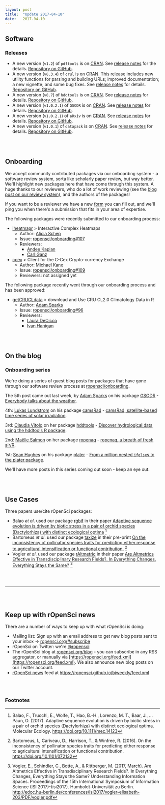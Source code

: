 ```yaml
---
layout: post
title:  "Update 2017-04-10"
date:   2017-04-10
---
```


## Software

### Releases

* A new version (`v1.2`) of `pdftools` is on [CRAN](https://cran.rstudio.com/web/packages/pdftools). See [release notes](https://github.com/ropensci/pdftools/releases/tag/v1.2) for the details. [Repository on GitHub][pdftools].
* A new version (`v0.3.4`) of `crul` is on [CRAN](https://cran.rstudio.com/web/packages/crul). This release includes new utility functions for parsing and building URLs; improved documentation; a new vignette; and some bug fixes. See [release notes](https://github.com/ropensci/crul/releases/tag/v0.3.4) for details. [Repository on GitHub][crul].
* A new version (`v0.7`) of `hddtools` is on [CRAN](https://cran.rstudio.com/web/packages/hddtools). See [release notes](https://github.com/ropensci/hddtools/releases/tag/v0.7) for details. [Repository on GitHub][hddtools].
* A new version (`v1.0.2.1`) of `GSODR` is on [CRAN](https://cran.rstudio.com/web/packages/GSODR). See [release notes](https://github.com/ropensci/GSODR/releases/tag/1.0.2.1) for details. [Repository on GitHub][GSODR].
* A new version (`v1.0.2.1`) of `aRxiv` is on [CRAN](https://cran.rstudio.com/web/packages/aRxiv). See [release notes](https://github.com/ropensci/aRxiv/releases/tag/0.5.15) for details. [Repository on GitHub][aRxiv].
* A new version (`v1.0.1`) of `datapack` is on [CRAN](https://cran.rstudio.com/web/packages/datapack). See [release notes](https://github.com/ropensci/datapack/releases/tag/1.0.1) for details. [Repository on GitHub][datapack].

<br><br>

## Onboarding

We accept community contributed packages via our onboarding system - a software review system, sorta like scholarly paper review, but way better. We'll highlight new packages here that have come through this system. A huge thanks to our reviewers, who do a lot of work reviewing (see the [blog post on our review system](https://ropensci.org/blog/2016/03/28/software-review)),
and the authors of the packages!

If you want to be a reviewer we have a new [form](https://ropensci.org/onboarding/) you can fill out, and we'll ping you when there's a submission that fits in your area of expertise.

The following packages were recently submitted to our onboarding process:

* [iheatmapr][] > Interactive Complex Heatmaps
    * Author: [Alicia Schep](https://github.com/AliciaSchep)
    * Issue: [ropensci/onboarding#107](https://github.com/ropensci/onboarding/issues/107)
    * Reviewers:
        * [Andee Kaplan](https://github.com/andeek)
        * [Carl Ganz](https://github.com/carlganz)
* [ccex][] > Client for the C-Cex Crypto-currency Exchange
    * Author: [Michael Kane](https://github.com/kaneplusplus)
    * Issue: [ropensci/onboarding#109](https://github.com/ropensci/onboarding/issues/109)
    * Reviewers: not assigned yet

The following package recently went through our onboarding process and has been approved:

* [getCRUCLdata][] > download and Use CRU CL2.0 Climatology Data in R
    * Author: [Adam Sparks](https://github.com/adamhsparks)
    * Issue: [ropensci/onboarding#96](https://github.com/ropensci/onboarding/issues/96)
    * Reviewers: 
        * [Laura DeCicco](https://github.com/ldecicco-usgs)
        * [Ivan Hanigan](https://github.com/ivanhanigan)

<br><br>

## On the blog

### Onboarding series

We're doing a series of guest blog posts for packages that have gone through our software review process at [ropensci/onboarding](https://github.com/ropensci/onboarding/).

The 5th post came out last week, by [Adam Sparks](https://github.com/adamhsparks) on his package [GSODR][] - [Everybody talks about the weather](https://ropensci.org/blog/blog/2017/04/04/gsodr).

4th: [Lukas Lundstrom](https://github.com/lukas-rokka) on his package [camsRad][] - [camsRad, satellite-based time series of solar irradiation](https://ropensci.org/blog/blog/2017/03/21/camsrad).

3rd: [Claudia Vitolo](https://claudiavitolo.com/) on her package [hddtools][] - [Discover hydrological data using the hddtools R package](https://ropensci.org/blog/blog/2017/03/07/hddtools).

2nd: [Maëlle Salmon](http://www.masalmon.eu/) on her package [ropenaq][] - [ropenaq, a breath of fresh air/R](https://ropensci.org/blog/blog/2017/02/21/ropenaq).

1st: [Sean Hughes](https://github.com/seaaan) on his package [plater][] - [From a million nested `ifelse`s to the plater package](https://ropensci.org/blog/blog/2017/02/06/plater-blog-post).

We'll have more posts in this series coming out soon - keep an eye out.

<br><br>

## Use Cases

Three papers use/cite rOpenSci packages:

* Balao _et al_. used our package [rgbif][rgbif] in their paper [Adaptive sequence evolution is driven by biotic stress in a pair of orchid species (Dactylorhiza) with distinct ecological optima](https://doi.org/10.1111/mec.14123) [^1]
* Bartomeus _et al_. used our package [taxize][taxize] in their pre-print [On the inconsistency of pollinator species traits for predicting either response to agricultural intensification or functional contribution.](https://doi.org/10.1101/072132) [^2]
* Vogler _et al_. used our package [rAltmetric][rAltmetric] in their paper [Are Altmetrics Effective in Transdisciplinary Research Fields?. In Everything Changes, Everything Stays the Same?](http://edoc.hu-berlin.de/conferences/isi2017/vogler-elisabeth-203/PDF/vogler.pdf) [^3]

<br><br>

-----------------------------

<br><br>

## Keep up with rOpenSci news

There are a number of ways to keep up with what rOpenSci is doing:

* Mailing list: Sign up with an email address to get new blog posts sent to your inbox -> [ropensci.org/#subscribe](https://ropensci.org/#subscribe)
* rOpenSci on Twitter: we're [@ropensci](https://twitter.com/ropensci)
* The rOpenSci blog at [ropensci.org/blog](https://ropensci.org/blog) - you can subscribe in any RSS aggregator, or manually via [https://ropensci.org/feed.xml](https://ropensci.org/feed.xml). We also announce new blog posts on our Twitter account.
* [rOpenSci news](https://ropensci.github.io/biweekly/) feed at <https://ropensci.github.io/biweekly/feed.xml>

[pdftools]: https://github.com/ropensci/pdftools
[crul]: https://github.com/ropensci/crul
[camsRad]: https://github.com/ropenscilabs/camsRad
[hddtools]: https://github.com/ropensci/hddtools
[GSODR]: https://github.com/ropensci/GSODR
[rgbif]: https://github.com/ropensci/rgbif
[rAltmetric]: https://github.com/ropensci/rAltmetric
[taxize]: https://github.com/ropensci/taxize
[plater]: https://github.com/ropensci/plater
[ropenaq]: https://github.com/ropensci/ropenaq
[aRxiv]: https://github.com/ropensci/aRxiv
[datapack]: https://github.com/ropensci/datapack
[osmdata]: https://github.com/osmdatar/osmdata
[iheatmapr]: https://github.com/AliciaSchep/iheatmapr
[ccex]: https://github.com/kaneplusplus/ccex
[getCRUCLdata]: https://github.com/ropensci/getCRUCLdata

<br><br>

### Footnotes

[^1]: Balao, F., Trucchi, E., Wolfe, T., Hao, B.-H., Lorenzo, M. T., Baar, J., … Paun, O. (2017). Adaptive sequence evolution is driven by biotic stress in a pair of orchid species (Dactylorhiza) with distinct ecological optima. Molecular Ecology. <https://doi.org/10.1111/mec.14123>
[^2]: Bartomeus, I., Cariveau, D., Harrison, T., & Winfree, R. (2016). On the inconsistency of pollinator species traits for predicting either response to agricultural intensification or functional contribution. <https://doi.org/10.1101/072132>
[^3]: Vogler, E., Schindler, C., Botte, A., & Rittberger, M. (2017, March). Are Altmetrics Effective in Transdisciplinary Research Fields?. In Everything Changes, Everything Stays the Same? Understanding Information Spaces. Proceedings of the 15th International Symposium of Information Science (ISI 2017)-(isi2017). Humboldt-Universität zu Berlin. <http://edoc.hu-berlin.de/conferences/isi2017/vogler-elisabeth-203/PDF/vogler.pdf>

